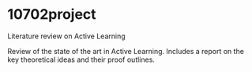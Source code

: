 # 10702project
Literature review on Active Learning

Review of the state of the art in Active Learning. Includes a report on the key theoretical
ideas and their proof outlines.
